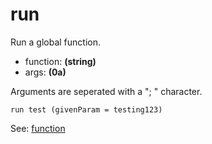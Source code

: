 # run
Run a global function.

- function: **(string)**
- args: **(0a)**

Arguments are seperated with a "; " character.

<pre><code>run test (givenParam = testing123)</code></pre>

See: [function](/https://0aoq.github.io/0aInterpreter/index.html?md/api/keywords/func.md)